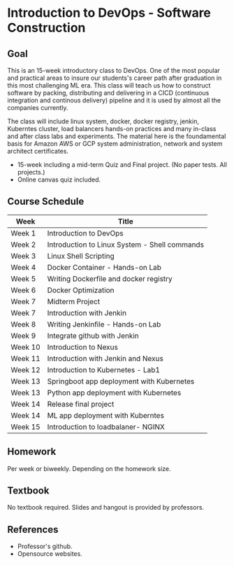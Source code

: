 # Introduction to DevOps - Software Construction

## Goal

This is an 15-week introductory class to DevOps. One of the most popular and practical areas to insure our students's career path after graduation in this most challenging ML era. This class will teach us how to construct software by packing, distributing and delivering in a CICD (continuous integration and continous delivery) pipeline and it is used by almost all the companies currently.

The class will include linux system, docker, docker registry, jenkin, Kuberntes cluster, load balancers hands-on practices and many in-class and after class labs and experiments. The material here is the foundamental basis for Amazon AWS or GCP system administration, network and system architect certificates.

* 15-week including a mid-term Quiz and Final project. (No paper tests. All projects.)
* Online canvas quiz included.

## Course Schedule

| Week    | Title                                          |
|---------|------------------------------------------------|
| Week 1  | Introduction to DevOps                         |
| Week 2  | Introduction to Linux System - Shell commands  |
| Week 3  | Linux Shell Scripting                          |
| Week 4  | Docker Container -  Hands-on Lab               |
| Week 5  | Writing Dockerfile and docker registry         |
| Week 6  | Docker Optimization                            |
| Week 7  | Midterm Project                                |
| Week 7  | Introduction with Jenkin                       |
| Week 8  | Writing Jenkinfile - Hands-on Lab              |
| Week 9  | Integrate github with Jenkin                   |
| Week 10 | Introduction to Nexus                          |
| Week 11 | Introduction with Jenkin and Nexus             |
| Week 12 | Introduction to Kubernetes - Lab1              |
| Week 13 | Springboot app deployment with Kubernetes      |
| Week 13 | Python app deployment with Kubernetes          |
| Week 14 | Release final project                          |
| Week 14 | ML app deployment with Kuberntes               |
| Week 15 | Introduction to loadbalaner- NGINX             |

## Homework

Per week or biweekly. Depending on the homework size.

## Textbook

No textbook required. Slides and hangout is provided by professors.

## References

* Professor's github.
* Opensource websites.
